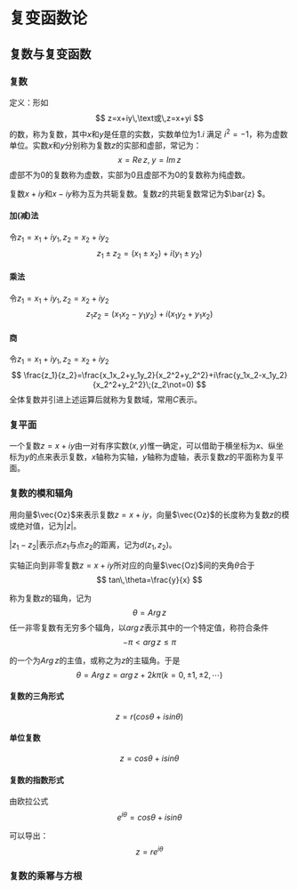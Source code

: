 # 复变函数论

## 复数与复变函数

### 复数

定义：形如
$$
z=x+iy\,\text或\,z=x+yi
$$
的数，称为复数，其中$x$和$y$是任意的实数，实数单位为1.$i$ 满足 $i^2=-1$，称为虚数单位。实数$x$和$y$分别称为复数$z$的实部和虚部，常记为：
$$
x=Re\,z,\;y=Im\,z
$$
虚部不为0的复数称为虚数，实部为0且虚部不为0的复数称为纯虚数。

复数$x+iy$和$x-iy$称为互为共轭复数。复数$z$的共轭复数常记为$\bar{z} $。

#### 加(减)法

令$z_1=x_1+iy_1,z_2=x_2+iy_2$
$$
z_1\pm z_2=(x_1\pm x_2)+i(y_1\pm y_2)
$$

#### 乘法

令$z_1=x_1+iy_1,z_2=x_2+iy_2$
$$
z_1z_2=(x_1x_2-y_1y_2)+i(x_1y_2+y_1x_2)
$$

#### 商

令$z_1=x_1+iy_1,z_2=x_2+iy_2$
$$
\frac{z_1}{z_2}=\frac{x_1x_2+y_1y_2}{x_2^2+y_2^2}+i\frac{y_1x_2-x_1y_2}{x_2^2+y_2^2}\;(z_2\not=0)
$$
全体复数并引进上述运算后就称为复数域，常用$C$表示。

### 复平面

一个复数$z=x+iy$由一对有序实数$(x,y)$惟一确定，可以借助于横坐标为$x$、纵坐标为$y$的点来表示复数，$x$轴称为实轴，$y$轴称为虚轴，表示复数$z$的平面称为复平面。

### 复数的模和辐角

用向量$\vec{Oz}$来表示复数$z=x+iy$，向量$\vec{Oz}$的长度称为复数$z$的模或绝对值，记为$|z|$。

$|z_1-z_2|$表示点$z_1$与点$z_2$的距离，记为$d(z_1,z_2)$。

实轴正向到非零复数$z=x+iy$所对应的向量$\vec{Oz}$间的夹角$\theta$合于
$$
tan\,\theta=\frac{y}{x}
$$


称为复数$z$的辐角，记为
$$
\theta=Arg\,z
$$
任一非零复数有无穷多个辐角，以$arg\,z$表示其中的一个特定值，称符合条件
$$
-\pi\lt arg\,z\le \pi
$$


的一个为$Arg\,z$的主值，或称之为$z$的主辐角。于是
$$
\theta=Arg\,z=arg\,z+2k\pi (k=0,\pm1,\pm2,\cdots)
$$

#### 复数的三角形式

$$
z=r(cos\theta+isin\theta)
$$



#### 单位复数

$$
z=cos\theta+i sin\theta
$$

#### 复数的指数形式

由欧拉公式
$$
e^{i\theta}=cos\theta+isin\theta
$$


可以导出：
$$
z=re^{i\theta}
$$

### 复数的乘幂与方根

